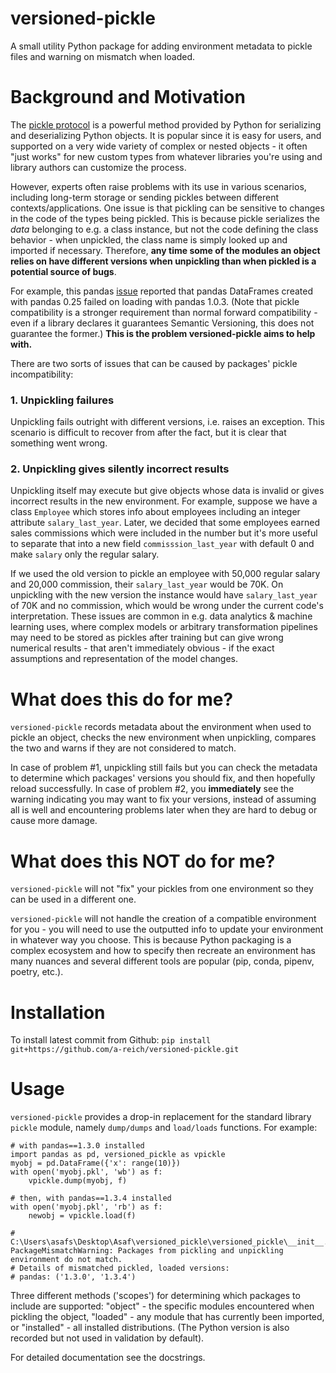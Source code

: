 # versioned-pickle
A small utility Python package for adding environment metadata to pickle files and warning on mismatch when loaded.

# Background and Motivation
The [pickle protocol](https://docs.python.org/3/library/pickle.html) is a powerful method provided by Python
for serializing and deserializing Python objects. It is popular since it is easy for users,
and supported on a very wide variety of complex or nested objects - it often "just works" for new custom types
from whatever libraries you're using and library authors can customize the process.

However, experts often raise problems with its use in various scenarios, including long-term storage
or sending pickles between different contexts/applications. One issue is that pickling can be sensitive to
changes in the code of the types being pickled. This is because pickle serializes the *data*
belonging to e.g. a class instance, but not the code defining the class behavior - when unpickled,
the class name is simply looked up and imported if necessary. Therefore, **any time some of the modules an object relies on
have different versions when unpickling than when pickled is a potential source of bugs**.

For example, this pandas [issue](https://github.com/pandas-dev/pandas/issues/34535) reported that
pandas DataFrames created with pandas 0.25 failed on loading with pandas 1.0.3. (Note that pickle compatibility is a stronger requirement than normal forward compatibility -
 even if a library declares it guarantees Semantic Versioning, this does not guarantee the former.) 
**This is the problem versioned-pickle aims to help with.**

There are two sorts of issues that can be caused by packages' pickle incompatibility:
### 1. Unpickling failures
Unpickling fails outright with different versions, i.e. raises an exception. This scenario
is difficult to recover from after the fact, but it is clear that something went wrong.
### 2. Unpickling gives silently incorrect results 
Unpickling itself may execute but give objects whose data is invalid or gives incorrect results in
the new environment. For example, suppose we have a class `Employee` which stores info about employees
including an integer attribute `salary_last_year`. Later, we decided that some employees
earned sales commissions which were included in the number but it's more useful to separate that
into a new field `commisssion_last_year` with default 0 and make `salary` only the regular salary.

If we used the old version to pickle an employee with 50,000 regular salary and 20,000 commission, their
`salary_last_year` would be 70K. On unpickling with the new version the instance would have
`salary_last_year` of 70K and no commission, which would be wrong under the current code's interpretation. 
These issues are common in e.g. data analytics & machine learning uses, where complex models or
arbitrary transformation pipelines may need to be stored as pickles after training but can give
wrong numerical results - that aren't immediately obvious - if the exact assumptions and representation of
the model changes. 

# What does this do for me? 
`versioned-pickle` records metadata about the environment when used to pickle an object,
checks the new environment when unpickling, compares the two and warns if they are not considered to match.

In case of problem #1, unpickling still fails but you can check the metadata to determine which packages' versions
you should fix, and then hopefully reload successfully. In case of problem #2, you **immediately**
see the warning indicating you may want to fix your versions, instead of assuming all is well and
encountering problems later when they are hard to debug or cause more damage.   
# What does this NOT do for me?
`versioned-pickle` will not "fix" your pickles from one environment so they can be used in a different one.

`versioned-pickle` will not handle the creation of a compatible environment for you - you will need to use the
outputted info to update your environment in whatever way you choose. This is because Python packaging is a complex
ecosystem and how to specify then recreate an environment has many nuances and several different tools
are popular (pip, conda, pipenv, poetry, etc.). 
# Installation
To install latest commit from Github:
```pip install git+https://github.com/a-reich/versioned-pickle.git```
# Usage
`versioned-pickle` provides a drop-in replacement for the standard library `pickle` module,
namely `dump/dumps` and `load/loads` functions. For example:
```
# with pandas==1.3.0 installed 
import pandas as pd, versioned_pickle as vpickle
myobj = pd.DataFrame({'x': range(10)})
with open('myobj.pkl', 'wb') as f:
	vpickle.dump(myobj, f)

# then, with pandas==1.3.4 installed
with open('myobj.pkl', 'rb') as f:
	newobj = vpickle.load(f)

# C:\Users\asafs\Desktop\Asaf\versioned_pickle\versioned_pickle\__init__.py:210: PackageMismatchWarning: Packages from pickling and unpickling environment do not match.
# Details of mismatched pickled, loaded versions:
# pandas: ('1.3.0', '1.3.4')
```
Three different methods ('scopes') for determining which packages to include are supported:
"object" - the specific modules encountered when pickling the object, "loaded" - any module that
has currently been imported, or "installed" - all installed distributions.
(The Python version is also recorded but not used in validation by default). 

For detailed documentation see the docstrings.